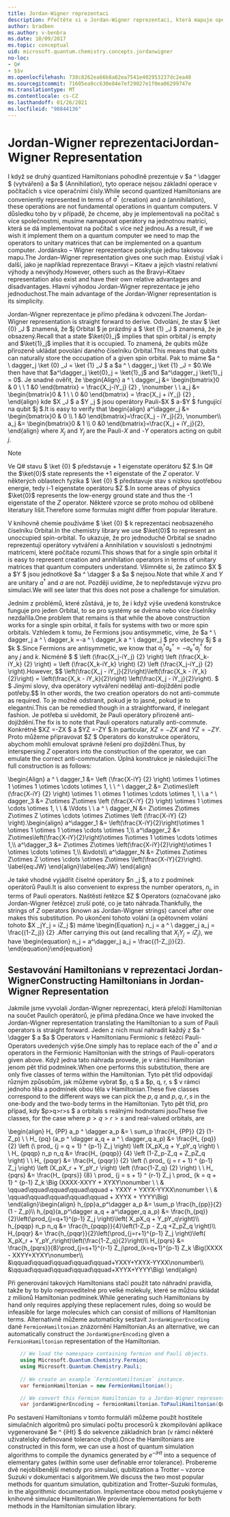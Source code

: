```yaml
---
title: Jordan-Wigner reprezentaci
description: Přečtěte si o Jordan-Wigner reprezentaci, která mapuje operátory Hamiltonian na jednotnou matrici, která se dá snadněji implementovat na počítač s více než jednou.
author: bradben
ms.author: v-benbra
ms.date: 10/09/2017
ms.topic: conceptual
uid: microsoft.quantum.chemistry.concepts.jordanwigner
no-loc:
- Q#
- $$v
ms.openlocfilehash: 738c8262ea66b8a02ea7541e402953237dc2ea48
ms.sourcegitcommit: 71605ea9cc630e84e7ef29027e1f0ea06299747e
ms.translationtype: MT
ms.contentlocale: cs-CZ
ms.lasthandoff: 01/26/2021
ms.locfileid: "98844136"
---
```

# <a name="jordan-wigner-representation"></a><span data-ttu-id="45c0c-103">Jordan-Wigner reprezentaci</span><span class="sxs-lookup"><span data-stu-id="45c0c-103">Jordan-Wigner Representation</span></span>

<span data-ttu-id="45c0c-104">I když se druhý quantized Hamiltonians pohodlně prezentuje v $a ^ \dagger $ (vytváření) a $a $ (Annihilation), tyto operace nejsou základní operace v počítačích s více operačními čísly.</span><span class="sxs-lookup"><span data-stu-id="45c0c-104">While second quantized Hamiltonians are conveniently represented in terms of $a^\dagger$ (creation) and $a$ (annihilation), these operations are not fundamental operations in quantum computers.</span></span>
<span data-ttu-id="45c0c-105">V důsledku toho by v případě, že chceme, aby je implementovali na počítač s více společnostmi, musíme namapovat operátory na jednotnou matrici, která se dá implementovat na počítač s více než jednou.</span><span class="sxs-lookup"><span data-stu-id="45c0c-105">As a result, if we wish it implement them on a quantum computer we need to map the operators to unitary matrices that can be implemented on a quantum computer.</span></span>
<span data-ttu-id="45c0c-106">Jordánsko – Wigner reprezentace poskytuje jednu takovou mapu.</span><span class="sxs-lookup"><span data-stu-id="45c0c-106">The Jordan–Wigner representation gives one such map.</span></span>
<span data-ttu-id="45c0c-107">Existují však i další, jako je například reprezentace Bravyi – Kitaev a jejich vlastní relativní výhody a nevýhody.</span><span class="sxs-lookup"><span data-stu-id="45c0c-107">However, others such as the Bravyi–Kitaev representation also exist and have their own relative advantages and disadvantages.</span></span>
<span data-ttu-id="45c0c-108">Hlavní výhodou Jordan-Wigner reprezentace je jeho jednoduchost.</span><span class="sxs-lookup"><span data-stu-id="45c0c-108">The main advantage of the Jordan-Wigner representation is its simplicity.</span></span>

<span data-ttu-id="45c0c-109">Jordan-Wigner reprezentace je přímo předána k odvození.</span><span class="sxs-lookup"><span data-stu-id="45c0c-109">The Jordan-Wigner representation is straight forward to derive.</span></span>
<span data-ttu-id="45c0c-110">Odvolání, že stav $ \ket {0} _J $ znamená, že $j Orbital $ je prázdný a $ \ket {1} _J $ znamená, že je obsazený.</span><span class="sxs-lookup"><span data-stu-id="45c0c-110">Recall that a state $\ket{0}_j$ implies that spin orbital $j$ is empty and $\ket{1}_j$ implies that it is occupied.</span></span>
<span data-ttu-id="45c0c-111">To znamená, že qubits může přirozeně ukládat povolání daného číselníku Orbital.</span><span class="sxs-lookup"><span data-stu-id="45c0c-111">This means that qubits can naturally store the occupation of a given spin orbital.</span></span>
<span data-ttu-id="45c0c-112">Pak to máme $a ^ \ dagger_j \ket {0} _J = \ket {1} _J $ a $a ^ \ dagger_j \ket {1} _J = $0.</span><span class="sxs-lookup"><span data-stu-id="45c0c-112">We then have that $a^\dagger_j \ket{0}_j = \ket{1}_j$ and $a^\dagger_j \ket{1}_j = 0$.</span></span>
<span data-ttu-id="45c0c-113">Je snadné ověřit, že \begin{Align} a ^ \ dagger_j &= \begin{bmatrix}0 & 0 \\ \ 1 &0 \end{bmatrix} = \frac{X_j-iY_j} {2} , \nonumber \\ \\ a_j &= \begin{bmatrix}0 & 1 \\ \ 0 &0 \end{bmatrix} = \frac{X_j + iY_j} {2} , \end{align} kde $X _J $ a $Y _j $ jsou operátory Pauli-$X $ a-$Y $ fungující na qubit $j $.</span><span class="sxs-lookup"><span data-stu-id="45c0c-113">It is easy to verify that \begin{align} a^\dagger_j &= \begin{bmatrix}0 & 0 \\\ 1 &0 \end{bmatrix}=\frac{X_j - iY_j}{2}, \nonumber\\\\ a_j &= \begin{bmatrix}0 & 1 \\\ 0 &0 \end{bmatrix}=\frac{X_j + iY_j}{2}, \end{align} where $X_j$ and $Y_j$ are the Pauli-$X$ and -$Y$ operators acting on qubit $j$.</span></span>

>[!NOTE]
> <span data-ttu-id="45c0c-114">Ve Q# stavu $ \ket {0} $ představuje + 1 eigenstate operátoru $Z $.</span><span class="sxs-lookup"><span data-stu-id="45c0c-114">In Q# the $\ket{0}$ state represents the +1 eigenstate of the $Z$ operator.</span></span> <span data-ttu-id="45c0c-115">V některých oblastech fyzika $ \ket {0} $ představuje stav s nízkou spotřebou energie, tedy i-1 eigenstate operátoru $Z $.</span><span class="sxs-lookup"><span data-stu-id="45c0c-115">In some areas of physics $\ket{0}$ represents the low-energy ground state and thus the -1 eigenstate of the $Z$ operator.</span></span> <span data-ttu-id="45c0c-116">Některé vzorce se proto mohou od oblíbené literatury lišit.</span><span class="sxs-lookup"><span data-stu-id="45c0c-116">Therefore some formulas might differ from popular literature.</span></span>

<span data-ttu-id="45c0c-117">V knihovně chemie používáme $ \ket {0} $ k reprezentaci neobsazeného číselníku Orbital.</span><span class="sxs-lookup"><span data-stu-id="45c0c-117">In the chemistry library we use $\ket{0}$ to represent an unoccupied spin-orbital.</span></span>
<span data-ttu-id="45c0c-118">To ukazuje, že pro jednoduché Orbital se snadno reprezentují operátory vytváření a Annihilation v souvislosti s jednotnými matricemi, které počítače rozumí.</span><span class="sxs-lookup"><span data-stu-id="45c0c-118">This shows that for a single spin orbital it is easy to represent creation and annihilation operators in terms of unitary matrices that quantum computers understand.</span></span>
<span data-ttu-id="45c0c-119">Všimněte si, že zatímco $X $ a $Y $ jsou jednotkové $a ^ \dagger $ a $a $ nejsou.</span><span class="sxs-lookup"><span data-stu-id="45c0c-119">Note that while $X$ and $Y$ are unitary $a^\dagger$ and $a$ are not.</span></span>
<span data-ttu-id="45c0c-120">Později uvidíme, že to nepředstavuje výzvu pro simulaci.</span><span class="sxs-lookup"><span data-stu-id="45c0c-120">We will see later that this does not pose a challenge for simulation.</span></span>

<span data-ttu-id="45c0c-121">Jedním z problémů, které zůstává, je to, že i když výše uvedená konstrukce funguje pro jeden Orbital, to se pro systémy se dvěma nebo více číselníky nezdařila.</span><span class="sxs-lookup"><span data-stu-id="45c0c-121">One problem that remains is that while the above construction works for a single spin orbital, it fails for systems with two or more spin orbitals.</span></span>
<span data-ttu-id="45c0c-122">Vzhledem k tomu, že Fermions jsou antisymmetic, víme, že $a ^ \ dagger_j a ^ \ dagger_k =-a ^ \ dagger_k a ^ \ dagger_j $ pro všechny $j $ a $k $.</span><span class="sxs-lookup"><span data-stu-id="45c0c-122">Since Fermions are antisymmetic, we know that $a^\dagger_j a^\dagger_k = - a^\dagger_k a^\dagger_j$ for any $j$ and $k$.</span></span>
<span data-ttu-id="45c0c-123">Nicméně $ $ \left (\frac{X_j-iY_j} {2} \right) \left (\frac{X_k-iY_k} {2} \right) = \left (\frac{X_k-iY_k} \right) {2} \left (\frac{X_j-iY_j} {2} \right).</span><span class="sxs-lookup"><span data-stu-id="45c0c-123">However, $$ \left(\frac{X_j - iY_j}{2}\right)\left(\frac{X_k - iY_k}{2}\right) = \left(\frac{X_k - iY_k}{2}\right) \left(\frac{X_j - iY_j}{2}\right).</span></span>
<span data-ttu-id="45c0c-124">$ $ Jinými slovy, dva operátory vytváření nedělají anti-dojíždění podle potřeby.</span><span class="sxs-lookup"><span data-stu-id="45c0c-124">$$ In other words, the two creation operators do not anti-commute as required.</span></span>
<span data-ttu-id="45c0c-125">To je možné odstranit, pokud je to jasné, pokud je to elegantní.</span><span class="sxs-lookup"><span data-stu-id="45c0c-125">This can be remedied though in a straightforward, if inelegant fashion.</span></span>
<span data-ttu-id="45c0c-126">Je potřeba si uvědomit, že Pauli operátory přirozeně anti-dojíždění.</span><span class="sxs-lookup"><span data-stu-id="45c0c-126">The fix is to note that Pauli operators naturally anti-commute.</span></span>
<span data-ttu-id="45c0c-127">Konkrétně $XZ =-ZX $ a $YZ =-ZY $.</span><span class="sxs-lookup"><span data-stu-id="45c0c-127">In particular, $XZ = -ZX$ and $YZ=-ZY$.</span></span>
<span data-ttu-id="45c0c-128">Proto můžeme připravovat $Z $ Operators do konstrukce operátoru, abychom mohli emulovat správné řešení pro dojíždění.</span><span class="sxs-lookup"><span data-stu-id="45c0c-128">Thus, by interspersing $Z$ operators into the construction of the operator, we can emulate the correct anti-commutation.</span></span>
<span data-ttu-id="45c0c-129">Úplná konstrukce je následující:</span><span class="sxs-lookup"><span data-stu-id="45c0c-129">The full construction is as follows:</span></span> 

<span data-ttu-id="45c0c-130">\begin{Align} a ^ \ dagger_1 &= \left (\frac{X-iY} {2} \right) \otimes 1 \otimes 1 \otimes 1 \otimes \cdots \otimes 1, \\ \\ ^ \ dagger_2 &= Z\otimes\left (\frac{X-iY} {2} \right) \otimes 1 \ otimes 1 \otimes \cdots \otimes 1, \\ \\ a ^ \ dagger_3 &= Z\otimes Z\otimes \left (\frac{X-iY} {2} \right) \otimes 1 \otimes \cdots \otimes 1, \\ \\ & \Vdots \\ \\ a ^ \ dagger_N &= Z\otimes Z\otimes Z\otimes Z \otimes \cdots \otimes Z\otimes \left (\frac{X-iY} {2} \right).</span><span class="sxs-lookup"><span data-stu-id="45c0c-130">\begin{align} a^\dagger_1 &= \left(\frac{X-iY}{2}\right)\otimes 1 \otimes 1 \otimes 1 \otimes \cdots \otimes 1,\\\\ a^\dagger_2 &= Z\otimes\left(\frac{X-iY}{2}\right)\otimes 1\otimes 1 \otimes \cdots \otimes 1,\\\\ a^\dagger_3 &= Z\otimes Z\otimes \left(\frac{X-iY}{2}\right)\otimes 1 \otimes \cdots \otimes 1,\\\\ &\vdots\\\\ a^\dagger_N &= Z\otimes Z\otimes Z\otimes Z \otimes \cdots \otimes Z\otimes \left(\frac{X-iY}{2}\right).</span></span> <span data-ttu-id="45c0c-131">\label{eq:JW} \end{align}</span><span class="sxs-lookup"><span data-stu-id="45c0c-131">\label{eq:JW} \end{align}</span></span>

<span data-ttu-id="45c0c-132">Je také vhodné vyjádřit číselné operátory $n _j $, a to z podmínek operátorů Pauli.</span><span class="sxs-lookup"><span data-stu-id="45c0c-132">It is also convenient to express the number operators, $n_j$, in terms of Pauli operators.</span></span>
<span data-ttu-id="45c0c-133">Naštěstí řetězce $Z $ Operators (označované jako Jordan-Wigner řetězce) zruší poté, co je tato náhrada.</span><span class="sxs-lookup"><span data-stu-id="45c0c-133">Thankfully, the strings of $Z$ operators (known as Jordan-Wigner strings) cancel after one makes this substitution.</span></span>
<span data-ttu-id="45c0c-134">Po ukončení tohoto volání (a opětovném volání tohoto $X _jY_j = iZ_j $) máme \begin{Equation} n_j = a ^ \ dagger_j a_j = \frac{(1-Z_j)} {2} .</span><span class="sxs-lookup"><span data-stu-id="45c0c-134">After carrying this out (and recalling that $X_jY_j=iZ_j$), we have \begin{equation} n_j = a^\dagger_j a_j = \frac{(1-Z_j)}{2}.</span></span>
<span data-ttu-id="45c0c-135">\end{equation}</span><span class="sxs-lookup"><span data-stu-id="45c0c-135">\end{equation}</span></span>


## <a name="constructing-hamiltonians-in-jordan-wigner-representation"></a><span data-ttu-id="45c0c-136">Sestavování Hamiltonians v reprezentaci Jordan-Wigner</span><span class="sxs-lookup"><span data-stu-id="45c0c-136">Constructing Hamiltonians in Jordan-Wigner Representation</span></span>

<span data-ttu-id="45c0c-137">Jakmile jsme vyvolali Jordan-Wigner reprezentaci, která přeloží Hamiltonian na součet Paulich operátorů, je přímá předána.</span><span class="sxs-lookup"><span data-stu-id="45c0c-137">Once we have invoked the Jordan-Wigner representation translating the Hamiltonian to a sum of Pauli operators is straight forward.</span></span>
<span data-ttu-id="45c0c-138">Jeden z nich musí nahradit každý z $a ^ \dagger $ a $a $ Operators v Hamiltonianu Fermionic s řetězci Pauli-Operators uvedených výše.</span><span class="sxs-lookup"><span data-stu-id="45c0c-138">One simply has to replace each of the $a^\dagger$ and $a$ operators in the Fermionic Hamiltonian with the strings of Pauli-operators given above.</span></span>
<span data-ttu-id="45c0c-139">Když jedna tato náhrada provede, je v rámci Hamiltonian jenom pět tříd podmínek.</span><span class="sxs-lookup"><span data-stu-id="45c0c-139">When one performs this substitution, there are only five classes of terms within the Hamiltonian.</span></span>
<span data-ttu-id="45c0c-140">Tyto pět tříd odpovídají různým způsobům, jak můžeme vybrat $p, q $ a $p, q, r, s $ v rámci jednoho těla a podmínek obou těla v Hamiltonian.</span><span class="sxs-lookup"><span data-stu-id="45c0c-140">These five classes correspond to the different ways we can pick the $p,q$ and $p,q,r,s$ in the one-body and the two-body terms in the Hamiltonian.</span></span>
<span data-ttu-id="45c0c-141">Tyto pět tříd, pro případ, kdy $p>q>r>s $ a orbitals s reálnými hodnotami jsou</span><span class="sxs-lookup"><span data-stu-id="45c0c-141">These five classes, for the case where $p>q>r>s$ and real-valued orbitals, are</span></span>

<span data-ttu-id="45c0c-142">\begin{align} H_ {PP} a_p ^ \dagger a_p &= \ sum_p \frac{H_ {PP}} {2} (1-Z_p) \\ \\ H_ {pq} (a_p ^ \dagger a_q + a ^ \ dagger_q a_p) &= \frac{H_ {pq}} {2} \left (\ prod_ {j = q + 1} ^ {p-1} Z_j \right) \left (X_pX_q + Y_pY_q \right) \\ \\ H_ {pqqp} n_p n_q &= \frac{H_ {pqqp}} {4} \left (1-Z_p-Z_q + Z_pZ_q \right) \\ \\ H_ {pqqr} &= \frac{H_ {pqqr}} {2} \left (\ prod_ {j = r + 1} ^ {p-1} Z_j \right) \left (X_pX_r + Y_pY_r \right) \left (\frac{1-Z_q} {2} \right) \\ \\ H_ {pqrs} &= \frac{H_ {pqrs}} {8} \ prod_ {j = s + 1} ^ {r-1} Z_j \ prod_ {k = q + 1} ^ {p-1} Z_k \Big (XXXX-XXYY + XYXY\nonumber \\ \\ & \qquad\qquad\qquad\qquad\qquad + YXXY + YXYX-YYXX\nonumber \\ \\ & \qquad\qquad\qquad\qquad\qquad + XYYX + YYYY\Big) \end{align}</span><span class="sxs-lookup"><span data-stu-id="45c0c-142">\begin{align} h_{pp}a_p^\dagger a_p &= \sum_p \frac{h_{pp}}{2}(1 - Z_p)\\\\ h_{pq}(a_p^\dagger a_q + a^\dagger_q a_p) &= \frac{h_{pq}}{2}\left(\prod_{j=q+1}^{p-1} Z_j \right)\left( X_pX_q + Y_pY_q\right)\\\\ h_{pqqp} n_p n_q &=  \frac{h_{pqqp}}{4}\left(1-Z_p - Z_q +Z_pZ_q \right)\\\\ H_{pqqr} &= \frac{h_{pqqr}}{2}\left(\prod_{j=r+1}^{p-1} Z_j \right)\left( X_pX_r + Y_pY_r\right)\left(\frac{1-Z_q}{2}\right)\\\\ H_{pqrs} &= \frac{h_{pqrs}}{8}\prod_{j=s+1}^{r-1} Z_j\prod_{k=q+1}^{p-1} Z_k \Big(XXXX - XXYY+XYXY\nonumber\\\\ &\qquad\qquad\qquad\qquad\qquad+YXXY+YXYX-YYXX\nonumber\\\\ &\qquad\qquad\qquad\qquad\qquad+XYYX+YYYY\Big) \end{align}</span></span>

<span data-ttu-id="45c0c-143">Při generování takových Hamiltonians stačí použít tato náhradní pravidla, takže by to bylo neproveditelné pro velké molekuly, které se můžou skládat z milionů Hamiltonian podmínek.</span><span class="sxs-lookup"><span data-stu-id="45c0c-143">While generating such Hamiltonians by hand only requires applying these replacement rules, doing so would be infeasible for large molecules which can consist of millions of Hamiltonian terms.</span></span>
<span data-ttu-id="45c0c-144">Alternativně můžeme automaticky sestavit `JordanWignerEncoding` dané `FermionHamiltonian` znázornění Hamiltonian.</span><span class="sxs-lookup"><span data-stu-id="45c0c-144">As an alternative, we can automatically construct the `JordanWignerEncoding` given a `FermionHamiltonian` representation of the Hamiltonian.</span></span>

```csharp
    // We load the namespace containing fermion and Pauli objects. 
    using Microsoft.Quantum.Chemistry.Fermion;
    using Microsoft.Quantum.Chemistry.Pauli;
    
    // We create an example `FermionHamiltonian` instance.
    var fermionHamiltonian = new FermionHamiltonian();

    // We convert this Fermion Hamiltonian to a Jordan-Wigner representation.
    var jordanWignerEncoding = fermionHamiltonian.ToPauliHamiltonian(QubitEncoding.JordanWigner);
```

<span data-ttu-id="45c0c-145">Po sestavení Hamiltonians v tomto formuláři můžeme použít hostitele simulačních algoritmů pro simulaci počtu procesorů k zkompilování aplikace vygenerované $e ^ {iHt} $ do sekvence základních bran (v rámci některé uživatelsky definované tolerance chyb).</span><span class="sxs-lookup"><span data-stu-id="45c0c-145">Once the Hamiltonians are constructed in this form, we can use a host of quantum simulation algorithms to compile the dynamics generated by $e^{-iHt}$ into a sequence of elementary gates (within some user definable error tolerance).</span></span>
<span data-ttu-id="45c0c-146">Probereme dvě nejoblíbenější metody pro simulaci, qubitization a Trotter – vzorce Suzuki v dokumentaci s algoritmem.</span><span class="sxs-lookup"><span data-stu-id="45c0c-146">We discuss the two most popular methods for quantum simulation, qubitization and Trotter–Suzuki formulas, in the algorithmic documentation.</span></span> <span data-ttu-id="45c0c-147">Implementace obou metod poskytujeme v knihovně simulace Hamiltonian.</span><span class="sxs-lookup"><span data-stu-id="45c0c-147">We provide implementations for both methods in the Hamiltonian simulation library.</span></span>
